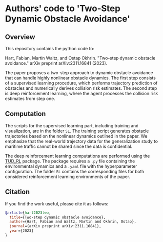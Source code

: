 # Authors' code to 'Two-Step Dynamic Obstacle Avoidance'

## Overview
This repository contains the python code to:

Hart, Fabian, Martin Waltz, and Ostap Okhrin. "Two-step dynamic obstacle avoidance." arXiv preprint arXiv:2311.16841 (2023).

The paper proposes a two-step approach to dynamic obstacle avoidance that can handle highly nonlinear obstacle dynamics. The first step consists of a supervised learning procedure, which performs trajectory prediction of obstacles and numerically derives collision risk estimates. The second step is deep reinforcement learning, where the agent processes the collision risk estimates from step one.

## Computation
The scripts for the supervised learning part, including training and visualization, are in the folder `SL`. The training script generates obstacle trajectories based on the nonlinear dynamics outlined in the paper. We emphasize that the real-world trajectory data for the generalization study to maritime traffic cannot be shared since the data is confidential.


The deep reinforcement learning computations are performed using the [TUD_RL](https://github.com/MarWaltz/TUD_RL) package. The package requires a `.py` file containing the environmental dynamics and a `.yaml` file with the hyperparameter configuration. The folder `RL` contains the corresponding files for both considered reinforcement learning environments of the paper.

## Citation
If you find the work useful, please cite it as follows:

```bibtex
@article{hart2023two,
  title={Two-step dynamic obstacle avoidance},
  author={Hart, Fabian and Waltz, Martin and Okhrin, Ostap},
  journal={arXiv preprint arXiv:2311.16841},
  year={2023}
}
```
